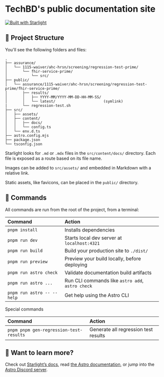 # TechBD's public documentation site

[![Built with Starlight](https://astro.badg.es/v2/built-with-starlight/tiny.svg)](https://starlight.astro.build)

## 🚀 Project Structure

You'll see the following folders and files:

```
.
├── assurance/
│   └── 1115-waiver/ahc-hrsn/screening/regression-test-prime/
│       └── fhir-service-prime/
│           └── src/
├── public/
│   └── assurance/1115-waiver/ahc-hrsn/screening/regression-test-prime/fhir-service-prime/
│       ├── results/
│       │   ├── YYYY-MM/YYYY-MM-DD-HH-MM-SS/
│       │   └── latest/                      (symlink)
|       └── regression-test.sh
├── src/
│   ├── assets/
│   ├── content/
│   │   ├── docs/
│   │   └── config.ts
│   └── env.d.ts
├── astro.config.mjs
├── package.json
└── tsconfig.json
```

Starlight looks for `.md` or `.mdx` files in the `src/content/docs/` directory. Each file is exposed as a route based on its file name.

Images can be added to `src/assets/` and embedded in Markdown with a relative link.

Static assets, like favicons, can be placed in the `public/` directory.

## 🧞 Commands

All commands are run from the root of the project, from a terminal:

| Command                    | Action                                           |
| :------------------------- | :----------------------------------------------- |
| `pnpm install`             | Installs dependencies                            |
| `pnpm run dev`             | Starts local dev server at `localhost:4321`      |
| `pnpm run build`           | Build your production site to `./dist/`          |
| `pnpm run preview`         | Preview your build locally, before deploying     |
| `pnpm run astro check`     | Validate documentation build artifacts           |
| `pnpm run astro ...`       | Run CLI commands like `astro add`, `astro check` |
| `pnpm run astro -- --help` | Get help using the Astro CLI                     |

Special commands

| Command                                 | Action                                           |
| :-------------------------------------- | :----------------------------------------------- |
| `pnpm pnpm gen-regression-test-results` | Generate all regression test results             |

## 👀 Want to learn more?

Check out [Starlight’s docs](https://starlight.astro.build/), read [the Astro documentation](https://docs.astro.build), or jump into the [Astro Discord server](https://astro.build/chat).

